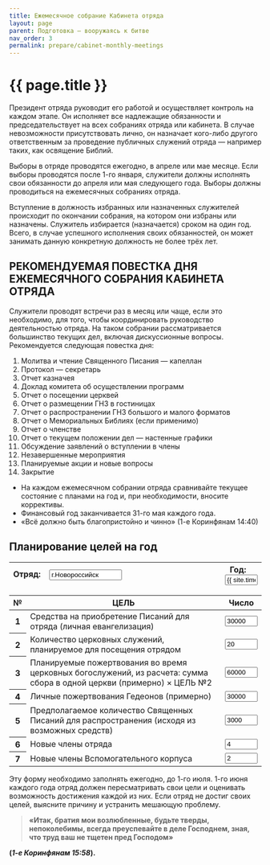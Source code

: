 ```yaml
---
title: Ежемесячное собрание Кабинета отряда
layout: page
parent: Подготовка — вооружаясь к битве
nav_order: 3
permalink: prepare/cabinet-monthly-meetings
---
```


# {{ page.title }}

Президент отряда руководит его работой и осуществляет контроль на каждом этапе.
Он исполняет все надлежащие обязанности и председательствует на всех собраниях
отряда или кабинета. В случае невозможности присутствовать лично, он назначает
кого-либо другого ответственным за проведение публичных служений отряда — 
например таких, как освящение Библий.

Выборы в отряде проводятся ежегодно, в апреле или мае месяце. Если выборы проводятся
после 1-го января, служители должны исполнять свои обязанности до апреля или
мая следующего года. Выборы должны проводиться на ежемесячных собраниях отряда.

Вступление в должность избранных или назначенных служителей происходит по
окончании собрания, на котором они избраны или назначены. Служитель избирается
(назначается) сроком на один год. Всего, в случае успешного исполнения своих
обязанностей, он может занимать данную конкретную должность не более трёх лет.

## РЕКОМЕНДУЕМАЯ ПОВЕСТКА ДНЯ ЕЖЕМЕСЯЧНОГО СОБРАНИЯ КАБИНЕТА ОТРЯДА

Служители проводят встречи раз в месяц или чаще, если это необходимо, для того,
чтобы координировать руководство деятельностью отряда. На таком собрании
рассматривается большинство текущих дел, включая дискуссионные вопросы. Рекомендуется
следующая повестка дня:
1. Молитва и чтение Священного Писания — капеллан
2. Протокол — секретарь
3. Отчет казначея
4. Доклад комитета об осуществлении программ
5. Отчет о посещении церквей
6. Отчет о размещении ГНЗ в гостиницах
7. Отчет о распространении ГНЗ большого и малого форматов
8. Отчет о Мемориальных Библиях (если применимо)
9. Отчет о членстве
10. Отчет о текущем положении дел — настенные графики
11. Обсуждение заявлений о вступлении в члены
12. Незавершенные мероприятия
13. Планируемые акции и новые вопросы
14. Закрытие


+ На каждом ежемесячном собрании отряда сравнивайте текущее состояние с планами
    на год и, при необходимости, вносите коррективы.
+ Финансовый год заканчивается 31-го мая каждого года.
+ «Всё должно быть благопристойно и чинно» (1-е Коринфянам 14:40)

## **Планирование целей на год**

<table>
<thead>
<tr>
<th style="width:92%;text-align:left">Отряд: <input type="text" value="г.Новороссийск" size="15" style="margin-left:1em"/></th>
<th style="width:8%">Год: <input type="text" value="{{ site.time | date: '%Y' }}" size="5" style="margin-left:1em"/></th>
</tr>
</thead></table>

<table>
<thead>
<tr>
<th style="width:3%">№</th>
<th style="width:90%">ЦЕЛЬ</th>
<th style="width:7%">Число</th>
</tr>
</thead>
<tbody><tr>
<th>1</th>
<td>Средства на приобретение Писаний для отряда
(личная евангелизация)</td>
<td><input type="text" value="30000" size="5" style="display:inline-block;margin:0 auto"/></td>
</tr>
  <tr>
<th>2</th>
<td>Количество церковных служений, планируемое
для посещения отрядом</td>
<td><input type="text" value="20" size="5" style="display:inline-block;margin:0 auto"/></td>
</tr>
<tr>
<th>3</th>
<td>Планируемые пожертвования во время церковных
богослужений, из расчета: сумма сбора
в одной церкви (примерно) × ЦЕЛЬ №2</td>
<td><input type="text" value="60000" size="5" style="display:inline-block;margin:0 auto"/></td>
</tr>
<tr>
<th>4</th>
<td>Личные пожертвования Гедеонов (примерно)</td>
<td><input type="text" value="30000" size="5" style="display:inline-block;margin:0 auto"/></td>
</tr>
<tr>
<th>5</th>
<td>Предполагаемое количество Священных Писаний
для распространения
(исходя из возможных средств)</td>
<td><input type="text" value="3000" size="5" style="display:inline-block;margin:0 auto"/></td>
</tr>
<tr>
<th>6</th>
<td>Новые члены отряда</td>
<td><input type="text" value="4" size="5" style="display:inline-block;margin:0 auto"/></td>
</tr>
<tr>
<th>7</th>
<td>Новые члены Вспомогательного корпуса</td>
<td><input type="text" value="2" size="5" style="display:inline-block;margin:0 auto"/></td>
</tr>
</tbody></table>

Эту форму необходимо заполнять ежегодно, до 1-го июля. 1-го июня каждого года отряд
должен пересматривать свои цели и оценивать возможность достижения каждой
из них. Если отряд не достиг своих целей, выясните причину и устранить мешающую
проблему.

> **«Итак, братия мои возлюбленные, будьте тверды, непоколебимы, всегда преуспевайте
> в деле Господнем, зная, что труд ваш не тщетен пред Господом»**

**(<cite>1-е Коринфянам 15:58</cite>).**
